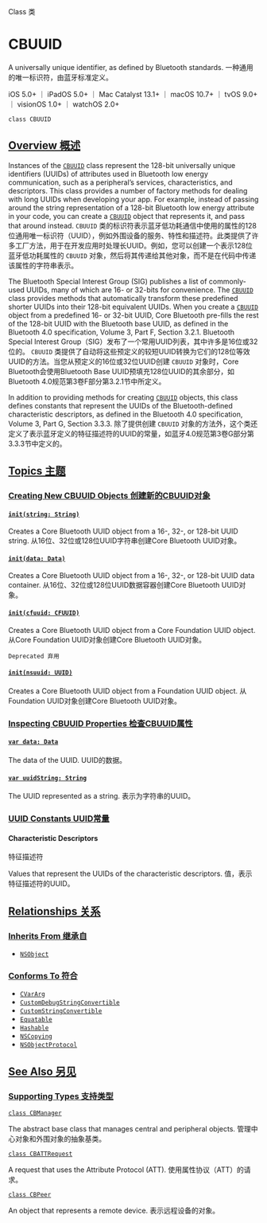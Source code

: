 Class 类

# CBUUID

A universally unique identifier, as defined by Bluetooth standards.
一种通用的唯一标识符，由蓝牙标准定义。

iOS 5.0+ ｜ iPadOS 5.0+ ｜ Mac Catalyst 13.1+ ｜ macOS 10.7+ ｜ tvOS 9.0+ ｜ visionOS 1.0+ ｜ watchOS 2.0+ 

```
class CBUUID
```



## [Overview 概述](https://developer.apple.com/documentation/corebluetooth/cbuuid#overview)

Instances of the [`CBUUID`](https://developer.apple.com/documentation/corebluetooth/cbuuid) class represent the 128-bit universally unique identifiers (UUIDs) of attributes used in Bluetooth low energy communication, such as a peripheral’s services, characteristics, and descriptors. This class provides a number of factory methods for dealing with long UUIDs when developing your app. For example, instead of passing around the string representation of a 128-bit Bluetooth low energy attribute in your code, you can create a [`CBUUID`](https://developer.apple.com/documentation/corebluetooth/cbuuid) object that represents it, and pass that around instead.
`CBUUID` 类的标识符表示蓝牙低功耗通信中使用的属性的128位通用唯一标识符（UUID），例如外围设备的服务、特性和描述符。此类提供了许多工厂方法，用于在开发应用时处理长UUID。例如，您可以创建一个表示128位蓝牙低功耗属性的 `CBUUID` 对象，然后将其传递给其他对象，而不是在代码中传递该属性的字符串表示。

The Bluetooth Special Interest Group (SIG) publishes a list of commonly-used UUIDs, many of which are 16- or 32-bits for convenience. The [`CBUUID`](https://developer.apple.com/documentation/corebluetooth/cbuuid) class provides methods that automatically transform these predefined shorter UUIDs into their 128-bit equivalent UUIDs. When you create a [`CBUUID`](https://developer.apple.com/documentation/corebluetooth/cbuuid) object from a predefined 16- or 32-bit UUID, Core Bluetooth pre-fills the rest of the 128-bit UUID with the Bluetooth base UUID, as defined in the Bluetooth 4.0 specification, Volume 3, Part F, Section 3.2.1.
Bluetooth Special Interest Group（SIG）发布了一个常用UUID列表，其中许多是16位或32位的。 `CBUUID` 类提供了自动将这些预定义的较短UUID转换为它们的128位等效UUID的方法。当您从预定义的16位或32位UUID创建 `CBUUID` 对象时，Core Bluetooth会使用Bluetooth Base UUID预填充128位UUID的其余部分，如Bluetooth 4.0规范第3卷F部分第3.2.1节中所定义。

In addition to providing methods for creating [`CBUUID`](https://developer.apple.com/documentation/corebluetooth/cbuuid) objects, this class defines constants that represent the UUIDs of the Bluetooth-defined characteristic descriptors, as defined in the Bluetooth 4.0 specification, Volume 3, Part G, Section 3.3.3.
除了提供创建 `CBUUID` 对象的方法外，这个类还定义了表示蓝牙定义的特征描述符的UUID的常量，如蓝牙4.0规范第3卷G部分第3.3.3节中定义的。



## [Topics 主题](https://developer.apple.com/documentation/corebluetooth/cbuuid#topics)

### [Creating New CBUUID Objects 创建新的CBUUID对象](https://developer.apple.com/documentation/corebluetooth/cbuuid#Creating-New-CBUUID-Objects)

#### [`init(string: String)`](https://developer.apple.com/documentation/corebluetooth/cbuuid/init(string:))

Creates a Core Bluetooth UUID object from a 16-, 32-, or 128-bit UUID string.
从16位、32位或128位UUID字符串创建Core Bluetooth UUID对象。



#### [`init(data: Data)`](https://developer.apple.com/documentation/corebluetooth/cbuuid/init(data:))

Creates a Core Bluetooth UUID object from a 16-, 32-, or 128-bit UUID data container.
从16位、32位或128位UUID数据容器创建Core Bluetooth UUID对象。



#### [`init(cfuuid: CFUUID)`](https://developer.apple.com/documentation/corebluetooth/cbuuid/init(cfuuid:)-3h0ry)

Creates a Core Bluetooth UUID object from a Core Foundation UUID object.
从Core Foundation UUID对象创建Core Bluetooth UUID对象。

`Deprecated 弃用`



#### [`init(nsuuid: UUID)`](https://developer.apple.com/documentation/corebluetooth/cbuuid/init(nsuuid:)-2amob)

Creates a Core Bluetooth UUID object from a Foundation UUID object.
从Foundation UUID对象创建Core Bluetooth UUID对象。



### [Inspecting CBUUID Properties 检查CBUUID属性](https://developer.apple.com/documentation/corebluetooth/cbuuid#Inspecting-CBUUID-Properties)

#### [`var data: Data`](https://developer.apple.com/documentation/corebluetooth/cbuuid/data)

The data of the UUID.
UUID的数据。



#### [`var uuidString: String`](https://developer.apple.com/documentation/corebluetooth/cbuuid/uuidstring)

The UUID represented as a string.
表示为字符串的UUID。



### [UUID Constants UUID常量](https://developer.apple.com/documentation/corebluetooth/cbuuid#UUID-Constants)

#### Characteristic Descriptors

特征描述符

Values that represent the UUIDs of the characteristic descriptors.
值，表示特征描述符的UUID。



## [Relationships 关系](https://developer.apple.com/documentation/corebluetooth/cbuuid#relationships)

### [Inherits From 继承自](https://developer.apple.com/documentation/corebluetooth/cbuuid#inherits-from)

- [`NSObject`](https://developer.apple.com/documentation/objectivec/nsobject)



### [Conforms To 符合](https://developer.apple.com/documentation/corebluetooth/cbuuid#conforms-to)

- [`CVarArg`](https://developer.apple.com/documentation/Swift/CVarArg)
- [`CustomDebugStringConvertible`](https://developer.apple.com/documentation/Swift/CustomDebugStringConvertible)
- [`CustomStringConvertible`](https://developer.apple.com/documentation/Swift/CustomStringConvertible)
- [`Equatable`](https://developer.apple.com/documentation/Swift/Equatable)
- [`Hashable`](https://developer.apple.com/documentation/Swift/Hashable)
- [`NSCopying`](https://developer.apple.com/documentation/foundation/nscopying)
- [`NSObjectProtocol`](https://developer.apple.com/documentation/objectivec/nsobjectprotocol)



## [See Also 另见](https://developer.apple.com/documentation/corebluetooth/cbuuid#see-also)

### [Supporting Types 支持类型](https://developer.apple.com/documentation/corebluetooth/cbuuid#Supporting-Types)

[`class CBManager`](https://developer.apple.com/documentation/corebluetooth/cbmanager)

The abstract base class that manages central and peripheral objects.
管理中心对象和外围对象的抽象基类。

[`class CBATTRequest`](https://developer.apple.com/documentation/corebluetooth/cbattrequest)

A request that uses the Attribute Protocol (ATT).
使用属性协议（ATT）的请求。

[`class CBPeer`](https://developer.apple.com/documentation/corebluetooth/cbpeer)

An object that represents a remote device.
表示远程设备的对象。

